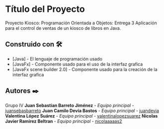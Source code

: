 
# Título del Proyecto
  Proyecto Kiosco: Programación Orientada a Objetos: Entrega 3
  Aplicación para el control de ventas de un kiosco de libros en Java.
  
## Construido con 🛠️
* [Java] - El lenguaje de programación usado
* [JavaFx] - Componente usado para el uso de la interfaz grafica
* [JavaFx scene builder 2.0] - Componente usado para la creación de la interfaz grafica

## Autores ✒️
Grupo IV
**Juan Sebastian Barreto Jiménez** - *Equipo principal* - [juansebasbarreto](https://github.com/juansebasbarreto)
**Juan Camilo Devia Bastos** - *Equipo principal* - [juandevia](https://github.com/juandevia)
**Valentina López Suárez** - *Equipo principal* - [valentinalopezsuarez](https://github.com/valentinalopezsuarez)
**Nicolas Javier Ramirez Beltran** - *Equipo principal* - [nicolaaaaas2](https://github.com/nicolaaaaas2)
